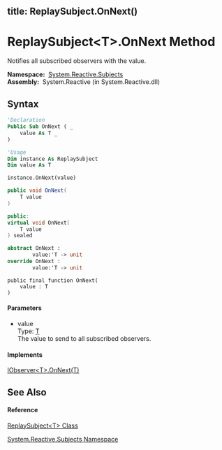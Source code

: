 title: ReplaySubject<T>.OnNext()
---
# ReplaySubject\<T\>.OnNext Method

Notifies all subscribed observers with the value.

**Namespace:**  [System.Reactive.Subjects](System.Reactive.Subjects\System.Reactive.Subjects.md)  
**Assembly:**  System.Reactive (in System.Reactive.dll)

## Syntax

```vb
'Declaration
Public Sub OnNext ( _
    value As T _
)
```

```vb
'Usage
Dim instance As ReplaySubject
Dim value As T

instance.OnNext(value)
```

```csharp
public void OnNext(
    T value
)
```

```c++
public:
virtual void OnNext(
    T value
) sealed
```

```fsharp
abstract OnNext : 
        value:'T -> unit 
override OnNext : 
        value:'T -> unit 
```

```jscript
public final function OnNext(
    value : T
)
```

#### Parameters

- value  
  Type: [T](ReplaySubject\ReplaySubject(T).md)  
  The value to send to all subscribed observers.

#### Implements

[IObserver\<T\>.OnNext(T)](https://msdn.microsoft.com/en-us/library/m:system.iobserver%601.onnext(%600)(v=VS.103))

## See Also

#### Reference

[ReplaySubject\<T\> Class](ReplaySubject\ReplaySubject(T).md)

[System.Reactive.Subjects Namespace](System.Reactive.Subjects\System.Reactive.Subjects.md)
